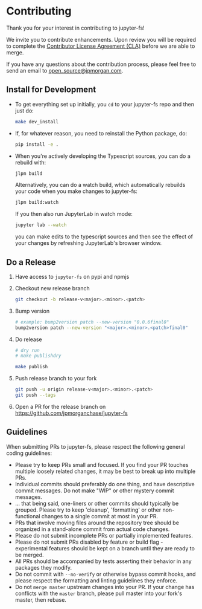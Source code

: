 # Contributing

Thank you for your interest in contributing to jupyter-fs!

We invite you to contribute enhancements. Upon review you will be required to complete the [Contributor License Agreement (CLA)](https://github.com/jpmorganchase/cla) before we are able to merge.

If you have any questions about the contribution process, please feel free to send an email to [open_source@jpmorgan.com](mailto:open_source@jpmorgan.com).

## Install for Development

- To get everything set up initially, you `cd` to your jupyter-fs repo and then just do:

    ```bash
    make dev_install
    ```

- If, for whatever reason, you need to reinstall the Python package, do:

    ```bash
    pip install -e .
    ```

- When you're actively developing the Typescript sources, you can do a rebuild with:

    ```bash
    jlpm build
    ```

    Alternatively, you can do a watch build, which automatically rebuilds your code when you make changes to jupyter-fs:

    ```bash
    jlpm build:watch
    ```

    If you then also run JupyterLab in watch mode:

    ```bash
    jupyter lab --watch
    ```

    you can make edits to the typescript sources and then see the effect of your changes by refreshing JupyterLab's browser window.

## Do a Release

1. Have access to `jupyter-fs` on pypi and npmjs

2. Checkout new release branch

    ```bash
    git checkout -b release-v<major>.<minor>.<patch>
    ```

3. Bump version

    ```bash
    # example: bump2version patch --new-version "0.0.6final0"
    bump2version patch --new-version "<major>.<minor>.<patch>final0"
    ```

4. Do release

    ```bash
    # dry run
    # make publishdry

    make publish
    ```

5. Push release branch to your fork

    ```bash
    git push -u origin release-v<major>.<minor>.<patch>
    git push --tags
    ```

6. Open a PR for the release branch on https://github.com/jpmorganchase/jupyter-fs

## Guidelines

When submitting PRs to jupyter-fs, please respect the following general
coding guidelines:

* Please try to keep PRs small and focused.  If you find your PR touches multiple loosely related changes, it may be best to break up into multiple PRs.
* Individual commits should preferably do one thing, and have descriptive commit messages.  Do not make "WIP" or other mystery commit messages.
* ... that being said, one-liners or other commits should typically be grouped.  Please try to keep 'cleanup', 'formatting' or other non-functional changes to a single commit at most in your PR.
* PRs that involve moving files around the repository tree should be organized in a stand-alone commit from actual code changes.
* Please do not submit incomplete PRs or partially implemented features.
* Please do not submit PRs disabled by feature or build flag - experimental features should be kept on a branch until they are ready to be merged.
* All PRs should be accompanied by tests asserting their behavior in any packages they modify.
* Do not commit with `--no-verify` or otherwise bypass commit hooks, and please respect the formatting and linting guidelines they enforce.
* Do not `merge master` upstream changes into your PR.  If your change has conflicts with the `master` branch, please pull master into your fork's master, then rebase.


